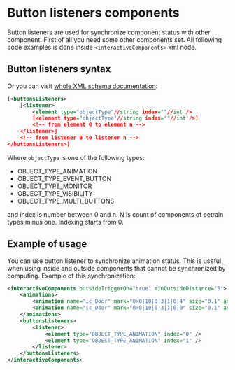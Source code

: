 # Button listeners components

Button listeners are used for synchronize component status with other component. First of all you need some other components set. All following code examples is done inside `<interactiveComponents>` xml node.

## Button listeners syntax 

Or you can visit [whole XML schema documentation](../XMLFormatDocumentation.md):

```xml
[<buttonsListeners>
	[<listener>
		<element type="objectType"//string index=""//int />
		[<element type="objectType"//string index=""//int />]
		<!-- from element 0 to element n -->
	</listener>]
	<!-- from listener 0 to listener n -->
</buttonsListeners>]
```

Where `objectType` is one of the following types:

* OBJECT_TYPE_ANIMATION
* OBJECT_TYPE_EVENT_BUTTON
* OBJECT_TYPE_MONITOR
* OBJECT_TYPE_VISIBILITY
* OBJECT_TYPE_MULTI_BUTTONS

and index is number between 0 and n. N is count of components of cetrain types minus one. Indexing starts from 0.

## Example of usage

You can use button listener to synchronize animation status. This is useful when using inside and outside components that cannot be synchronized by computing. Example of this synchronization:

```xml
<interactiveComponents outsideTriggerOn="true" minOutsideDistance="5">
	<animations>
		<animation name="ic_Door" mark="0>0|10|0|3|1|0|4" size="0.1" animName="Left_Door" initAction="true" saveAnimationStatus="true" /> 
		<animation name="ic_Door" mark="0>0|10|0|3|1|0|0" size="0.1" animName="Left_Door" initAction="true" isOutside="true"/>
	</animations>
	<buttonsListeners>
		<listener>
			<element type="OBJECT_TYPE_ANIMATION" index="0" />
			<element type="OBJECT_TYPE_ANIMATION" index="1" />
		</listener>
	</buttonsListeners>
</interactiveComponents>
```
